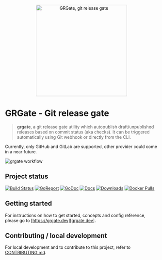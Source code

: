 <p align=center><img src="https://github.com/fikaworks/grgate/raw/main/.github/grgate-logo-300x300.png" alt="GRGate, git release gate" width="300" height="300"></p>

GRGate - Git release gate
=========================

> **grgate**, a git release gate utility which autopublish draft/unpublished
releases based on commit status (aka checks). It can be triggered automatically
using Git webhook or directly from the CLI.

Currently, only GitHub and GitLab are supported, other provider could come in a
near future.

![grgate workflow](https://github.com/FikaWorks/grgate/actions/workflows/main.yml/badge.svg?branch=main)

## Project status

[![Build Status](https://github.com/fikaworks/grgate/workflows/build/badge.svg)](https://github.com/fikaworks/grgate/actions?query=workflows%3ACbuild)
[![GoReport](https://goreportcard.com/badge/github.com/fikaworks/grgate)](https://goreportcard.com/report/github.com/fikaworks/grgate)
[![GoDoc](https://pkg.go.dev/badge/github.com/fikaworks/grgate)](https://pkg.go.dev/github.com/fikaworks/grgate)
[![Docs](https://readthedocs.org/projects/docs/badge/?version=latest)](https://securego.io/)
[![Downloads](https://img.shields.io/github/downloads/fikaworks/grgate/total.svg)](https://github.com/fikaworks/grgate/releases)
[![Docker Pulls](https://img.shields.io/docker/pulls/fikaworks/grgate.svg)](https://hub.docker.com/r/fikaworks/grgate/tags)

## Getting started

For instructions on how to get started, concepts and config reference, please
go to [https://grgate.dev][grgate.dev].

## Contributing / local development

For local development and to contribute to this project, refer to
[CONTRIBUTING.md][contributing].

<!-- page links -->
[contributing]: ./CONTRIBUTING.md
[grgate.dev]: https://grgate.dev
